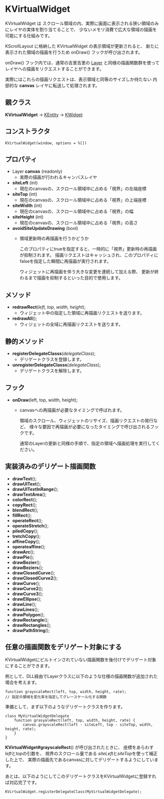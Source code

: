 # KVirtualWidget

KVirtualWidget は
スクロール領域の内、実際に画面に表示される狭い領域のみにレイヤの実体を割り当てることで、
少ないメモリ消費で広大な領域の描画を可能にする仕組みです。

KScrollLayout に格納した KVirtualWidget の表示領域が更新されると、
新たに表示された領域の描画を行うため onDraw() フックが呼び出されます。

onDraw() フック内では、通常の吉里吉里の
[Layer](https://krkrz.github.io/docs/kirikiriz/j/contents/f_Layer.html)
と同様の描画関数群を使ってレイヤへの描画をリクエストすることができます。

実際にはこれらの描画リクエストは、表示領域と同等のサイズしか持たない
内部的な **canvas** レイヤに転送して処理されます。

## 親クラス

**KVirtualWidget** -> [KEntity](KEntity.md) -> [KWidget](KWidget.md)

## コンストラクタ
```KVirtualWidget(window, options = %[])```

## プロパティ
- Layer **canvas** (readonly)
  - 実際の描画が行われるキャンバスレイヤ
- **siteLeft** (int)
  - 現在のcanvasの、スクロール領域中に占める「視界」の左端座標
- **siteTop** (int)
  - 現在のcanvasの、スクロール領域中に占める「視界」の上端座標
- **siteWidth** (int)
  - 現在のcanvasの、スクロール領域中に占める「視界」の幅
- **siteHeight** (int)
  - 現在のcanvasの、スクロール領域中に占める「視界」の高さ
- **avoidSiteUpdateDrawing** (bool)
  - 領域更新時の再描画を行うかどうか

	このプロパティにtrueを指定すると、一時的に「視界」更新時の再描画が抑制されます。
	描画リクエストはキャッシュされ、このプロパティにfalseを指定した瞬間に再描画が実行されます。

	ウィジェットに再描画を伴う大きな変更を連続して加える際、
	更新が終わるまで描画を抑制するといった目的で使用します。

## メソッド
- **redrawRect**(*left, top, width, height*);
  - ウィジェット中の指定した領域に再描画リクエストを送ります。
- **redrawAll**();
  - ウィジェットの全域に再描画リクエストを送ります。

## 静的メソッド
- **registerDelegateClasss**(*delegateClass*);
  - デリゲートクラスを登録します。
- **unregisterDelegateClasss**(*delegateClass*);
  - デリゲートクラスを解除します。

## フック
- **onDraw**(left, top, width, height);
  - canvasへの再描画が必要なタイミングで呼ばれます。

	領域のスクロール、ウィジェットのリサイズ、描画リクエストの発行など、
	様々な要因で再描画が必要になったタイミングで呼び出されるフックです。

	通常のLayerの更新と同様の手順で、指定の領域へ描画処理を実行してください。

## 実装済みのデリゲート描画関数
- **drawText**();
- **drawUIText**();
- **drawUITextInRange**();
- **drawTextArea**();
- **colorRect**();
- **copyRect**();
- **blendRect**();
- **fillRect**();
- **operateRect**();
- **operateStretch**();
- **piledCopy**();
- **tretchCopy**();
- **affineCopy**();
- **operateaffine**();
- **drawArc**();
- **drawPie**();
- **drawBezier**();
- **drawBeziers**();
- **drawClosedCurve**();
- **drawClosedCurve2**();
- **drawCurve**();
- **drawCurve2**();
- **drawCurve3**();
- **drawEllipse**();
- **drawLine**();
- **drawLines**();
- **drawPolygon**();
- **drawRectangle**();
- **drawRectangles**();
- **drawPathString**();

## 任意の描画関数をデリゲート対象にする
KVirtualWidgetにビルトインされていない描画関数を後付けでデリゲート対象にすることができます。

例として、DLL経由でLayerクラスに以下のような仕様の描画関数が追加された場合を考えます。

	function grayscaleRect(left, top, width, height, rate);
	// 指定の領域を変化率を指定してグレースケール化する関数

準備として、まず以下のようなデリゲートクラスを作ります。

	class MyVirtualWidgetDelegate
		function grasyaleRect(left, top, width, height, rate) {
			canvas.grayscaleRect(left - siteLeft, top - siteTop, width, height, rate);
		}
	}

**KVirtualWidget#grayscaleRect**() が呼び出されたときに、
座標をあらわす *left*と*top*の引数を、
視界のスクロール量である *siteLeft*と*siteTop*を使って補正した上で、
実際の描画先であるcanvasに対してデリゲートするようにしています。

あとは、以下のようにしてこのデリゲートクラスをKVirtualWidgetに登録すれば対応完了です。

	KVirtualWidget.registerDelegateClass(MyVirtualWidgetDelegate);


